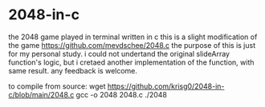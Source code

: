 # 2048-in-c
the 2048 game played in terminal written in c
this is a slight modification of the game https://github.com/mevdschee/2048.c
the purpose of this is just for my personal study. i could not undertand the original slideArray function's logic, but i cretaed another implementation of the function, with same result. any feedback is welcome.

to compile from source:
wget https://github.com/krisg0/2048-in-c/blob/main/2048.c
gcc -o 2048 2048.c
./2048
